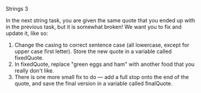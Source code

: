 Strings 3

In the next string task, you are given the same quote that you ended up with in the previous task, but it is somewhat broken! We want you to fix and update it, like so:

1. Change the casing to correct sentence case (all lowercase, except for upper case first letter). Store the new quote in a variable called fixedQuote.
2. In fixedQuote, replace "green eggs and ham" with another food that you really don't like.
3. There is one more small fix to do — add a full stop onto the end of the quote, and save the final version in a variable called finalQuote.

